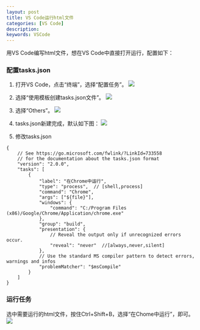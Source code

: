 ```yaml
---
layout: post
title: VS Code运行html文件
categories: [VS Code]
description: 
keywords: VSCode
---
```


用VS Code编写html文件，想在VS Code中直接打开运行，配置如下：

### 配置tasks.json ###

1. 打开VS Code，点击“终端”，选择“配置任务”。
   ![](https://allanhao.com/images/vscode-run-html/1.jpg)

2. 选择“使用模板创建tasks.json文件”。
   ![](https://allanhao.com/images/vscode-run-html/2.jpg)

3. 选择“Others”。
   ![](https://allanhao.com/images/vscode-run-html/3.jpg)

4. tasks.json新建完成，默认如下图：
   ![](https://allanhao.com/images/vscode-run-html/4.jpg)

5. 修改tasks.json

```
{
    // See https://go.microsoft.com/fwlink/?LinkId=733558
    // for the documentation about the tasks.json format
    "version": "2.0.0",
    "tasks": [
        {
            "label": "在Chrome中运行",
            "type": "process",  // [shell,process]
            "command": "Chrome",
            "args": ["${file}"],
            "windows": {
                "command": "C:/Program Files (x86)/Google/Chrome/Application/chrome.exe"
            },
            "group": "build",
            "presentation": {
                // Reveal the output only if unrecognized errors occur.
                "reveal": "never"  //[always,never,silent]
            },
            // Use the standard MS compiler pattern to detect errors, warnings and infos
            "problemMatcher": "$msCompile"
        }
    ]
}
```

### 运行任务 ###

选中需要运行的html文件，按住Ctrl+Shift+B，选择“在Chome中运行”，即可。
![](https://allanhao.com/images/vscode-run-html/5.jpg)